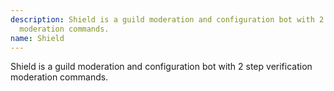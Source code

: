```yaml
---
description: Shield is a guild moderation and configuration bot with 2 step verification
  moderation commands.
name: Shield
---
```


Shield is a guild moderation and configuration bot with 2 step verification moderation commands.
